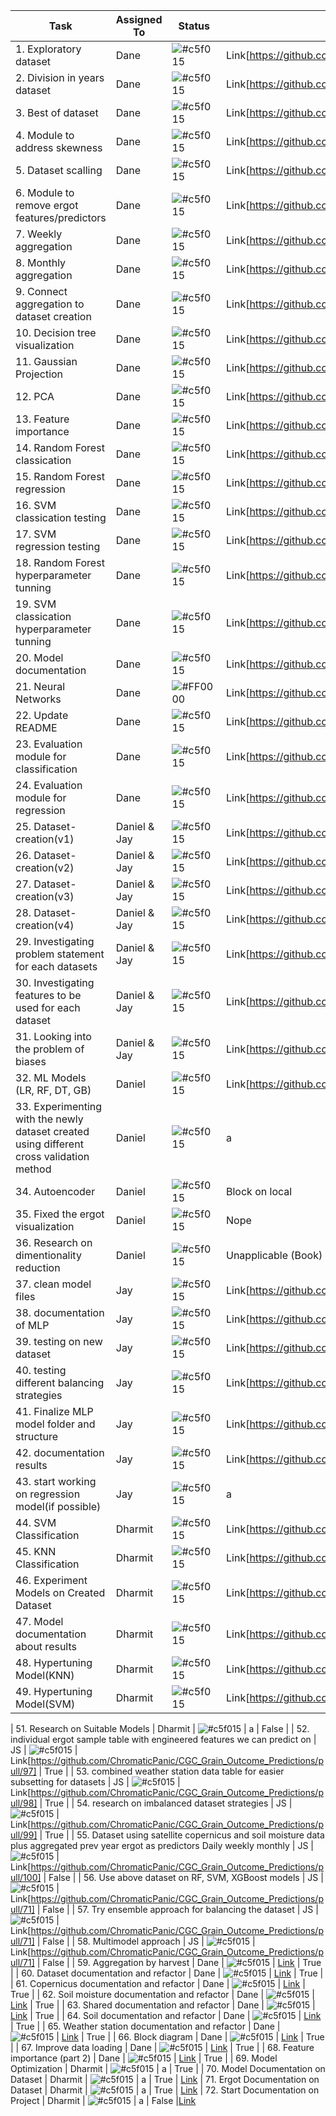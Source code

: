| Task | Assigned To | Status | Pull Request | Completed |
| -- | -- | -- | -- | -- |
| 1. Exploratory dataset | Dane | ![#c5f015](https://placehold.co/15x15/c5f015/c5f015.png) |Link[https://github.com/ChromaticPanic/CGC_Grain_Outcome_Predictions/pull/94] | True |
| 2. Division in years dataset | Dane | ![#c5f015](https://placehold.co/15x15/c5f015/c5f015.png) |Link[https://github.com/ChromaticPanic/CGC_Grain_Outcome_Predictions/pull/94] | True |
| 3. Best of dataset | Dane | ![#c5f015](https://placehold.co/15x15/c5f015/c5f015.png) |Link[https://github.com/ChromaticPanic/CGC_Grain_Outcome_Predictions/pull/94] | True |
| 4. Module to address skewness | Dane |![#c5f015](https://placehold.co/15x15/c5f015/c5f015.png) | Link[https://github.com/ChromaticPanic/CGC_Grain_Outcome_Predictions/pull/94] | True |
| 5. Dataset scalling | Dane | ![#c5f015](https://placehold.co/15x15/c5f015/c5f015.png) |Link[https://github.com/ChromaticPanic/CGC_Grain_Outcome_Predictions/pull/94] | True |
| 6. Module to remove ergot features/predictors | Dane |![#c5f015](https://placehold.co/15x15/c5f015/c5f015.png) | Link[https://github.com/ChromaticPanic/CGC_Grain_Outcome_Predictions/pull/94] | True |
| 7. Weekly aggregation | Dane | ![#c5f015](https://placehold.co/15x15/c5f015/c5f015.png) |Link[https://github.com/ChromaticPanic/CGC_Grain_Outcome_Predictions/pull/94] | True |
| 8. Monthly aggregation | Dane |![#c5f015](https://placehold.co/15x15/c5f015/c5f015.png) | Link[https://github.com/ChromaticPanic/CGC_Grain_Outcome_Predictions/pull/94] | True |
| 9. Connect aggregation to dataset creation | Dane |![#c5f015](https://placehold.co/15x15/c5f015/c5f015.png) | Link[https://github.com/ChromaticPanic/CGC_Grain_Outcome_Predictions/pull/94] | True |
| 10. Decision tree visualization | Dane | ![#c5f015](https://placehold.co/15x15/c5f015/c5f015.png) |Link[https://github.com/ChromaticPanic/CGC_Grain_Outcome_Predictions/pull/94] | True |
| 11. Gaussian Projection | Dane | ![#c5f015](https://placehold.co/15x15/c5f015/c5f015.png) |Link[https://github.com/ChromaticPanic/CGC_Grain_Outcome_Predictions/pull/94] | True |
| 12. PCA | Dane | ![#c5f015](https://placehold.co/15x15/c5f015/c5f015.png) |Link[https://github.com/ChromaticPanic/CGC_Grain_Outcome_Predictions/pull/94] | True |
| 13. Feature importance | Dane | ![#c5f015](https://placehold.co/15x15/c5f015/c5f015.png) |Link[https://github.com/ChromaticPanic/CGC_Grain_Outcome_Predictions/pull/94] | True |
| 14. Random Forest classication | Dane | ![#c5f015](https://placehold.co/15x15/c5f015/c5f015.png) |Link[https://github.com/ChromaticPanic/CGC_Grain_Outcome_Predictions/pull/94] | True |
| 15. Random Forest regression | Dane |![#c5f015](https://placehold.co/15x15/c5f015/c5f015.png) | Link[https://github.com/ChromaticPanic/CGC_Grain_Outcome_Predictions/pull/94] | True |
| 16. SVM classication testing | Dane |![#c5f015](https://placehold.co/15x15/c5f015/c5f015.png) | Link[https://github.com/ChromaticPanic/CGC_Grain_Outcome_Predictions/pull/94] | True |
| 17. SVM regression testing | Dane |![#c5f015](https://placehold.co/15x15/c5f015/c5f015.png) | Link[https://github.com/ChromaticPanic/CGC_Grain_Outcome_Predictions/pull/94] | True |
| 18. Random Forest hyperparameter tunning | Dane | ![#c5f015](https://placehold.co/15x15/c5f015/c5f015.png) |Link[https://github.com/ChromaticPanic/CGC_Grain_Outcome_Predictions/pull/94] | True |
| 19. SVM classication hyperparameter tunning | Dane | ![#c5f015](https://placehold.co/15x15/c5f015/c5f015.png) |Link[https://github.com/ChromaticPanic/CGC_Grain_Outcome_Predictions/pull/94] | True |
| 20. Model documentation | Dane | ![#c5f015](https://placehold.co/15x15/c5f015/c5f015.png) |Link[https://github.com/ChromaticPanic/CGC_Grain_Outcome_Predictions/pull/94] | True |
| 21. Neural Networks | Dane | ![#FF0000](https://placehold.co/15x15/ff0000/ff0000.png) | Link[https://github.com/ChromaticPanic/CGC_Grain_Outcome_Predictions/pull/94] | False |
| 22. Update README | Dane | ![#c5f015](https://placehold.co/15x15/c5f015/c5f015.png) | Link[https://github.com/ChromaticPanic/CGC_Grain_Outcome_Predictions/pull/94] | True |
| 23. Evaluation module for classification | Dane | ![#c5f015](https://placehold.co/15x15/c5f015/c5f015.png) | Link[https://github.com/ChromaticPanic/CGC_Grain_Outcome_Predictions/pull/94] | True |
| 24. Evaluation module for regression | Dane | ![#c5f015](https://placehold.co/15x15/c5f015/c5f015.png) | Link[https://github.com/ChromaticPanic/CGC_Grain_Outcome_Predictions/pull/94] | True |
| 25. Dataset-creation(v1) | Daniel & Jay | ![#c5f015](https://placehold.co/15x15/c5f015/c5f015.png) | Link[https://github.com/ChromaticPanic/CGC_Grain_Outcome_Predictions/pull/90] | True |
| 26. Dataset-creation(v2) | Daniel & Jay | ![#c5f015](https://placehold.co/15x15/c5f015/c5f015.png) | Link[https://github.com/ChromaticPanic/CGC_Grain_Outcome_Predictions/pull/90] | True |
| 27. Dataset-creation(v3) | Daniel & Jay | ![#c5f015](https://placehold.co/15x15/c5f015/c5f015.png) | Link[https://github.com/ChromaticPanic/CGC_Grain_Outcome_Predictions/pull/79] | True |
| 28. Dataset-creation(v4) | Daniel & Jay | ![#c5f015](https://placehold.co/15x15/c5f015/c5f015.png) | Link[https://github.com/ChromaticPanic/CGC_Grain_Outcome_Predictions/pull/96] | True |
| 29. Investigating problem statement for each datasets | Daniel & Jay | ![#c5f015](https://placehold.co/15x15/c5f015/c5f015.png) | Link[https://github.com/ChromaticPanic/CGC_Grain_Outcome_Predictions/pull/90] | True |
| 30. Investigating features to be used for each dataset | Daniel & Jay | ![#c5f015](https://placehold.co/15x15/c5f015/c5f015.png) | Link[https://github.com/ChromaticPanic/CGC_Grain_Outcome_Predictions/pull/90] | True |
| 31. Looking into the problem of biases | Daniel & Jay | ![#c5f015](https://placehold.co/15x15/c5f015/c5f015.png) | Link[https://github.com/ChromaticPanic/CGC_Grain_Outcome_Predictions/pull/90] | True |
| 32. ML Models (LR, RF, DT, GB) | Daniel | ![#c5f015](https://placehold.co/15x15/c5f015/c5f015.png) | Link[https://github.com/ChromaticPanic/CGC_Grain_Outcome_Predictions/pull/79] | True |
| 33. Experimenting with the newly dataset created using different cross validation method | Daniel | ![#c5f015](https://placehold.co/15x15/c5f015/c5f015.png) | a | True |
| 34. Autoencoder | Daniel | ![#c5f015](https://placehold.co/15x15/c5f015/c5f015.png) | Block on local | False
| 35. Fixed the ergot visualization | Daniel | ![#c5f015](https://placehold.co/15x15/c5f015/c5f015.png) | Nope | False
| 36. Research on dimentionality reduction | Daniel | ![#c5f015](https://placehold.co/15x15/c5f015/c5f015.png) | Unapplicable (Book) | True
| 37. clean model files | Jay | ![#c5f015](https://placehold.co/15x15/c5f015/c5f015.png) | Link[https://github.com/ChromaticPanic/CGC_Grain_Outcome_Predictions/pull/96] | True| 
| 38. documentation of MLP | Jay | ![#c5f015](https://placehold.co/15x15/c5f015/c5f015.png) | Link[https://github.com/ChromaticPanic/CGC_Grain_Outcome_Predictions/pull/91] | False| 
| 39. testing on new dataset | Jay | ![#c5f015](https://placehold.co/15x15/c5f015/c5f015.png) |Link[https://github.com/ChromaticPanic/CGC_Grain_Outcome_Predictions/pull/91] | False| 
| 40. testing different balancing strategies | Jay | ![#c5f015](https://placehold.co/15x15/c5f015/c5f015.png) |Link[https://github.com/ChromaticPanic/CGC_Grain_Outcome_Predictions/pull/91] | True | 
| 41. Finalize MLP model folder and structure | Jay |![#c5f015](https://placehold.co/15x15/c5f015/c5f015.png) | Link[https://github.com/ChromaticPanic/CGC_Grain_Outcome_Predictions/pull/91] | True| 
| 42. documentation results | Jay | ![#c5f015](https://placehold.co/15x15/c5f015/c5f015.png) |Link[https://github.com/ChromaticPanic/CGC_Grain_Outcome_Predictions/pull/91] | False| 
| 43. start working on regression model(if possible) | Jay | ![#c5f015](https://placehold.co/15x15/c5f015/c5f015.png) | a | False|
| 44. SVM Classification | Dharmit | ![#c5f015](https://placehold.co/15x15/c5f015/c5f015.png) |Link[https://github.com/ChromaticPanic/CGC_Grain_Outcome_Predictions/pull/92] | True |
| 45. KNN Classification | Dharmit | ![#c5f015](https://placehold.co/15x15/c5f015/c5f015.png) |Link[https://github.com/ChromaticPanic/CGC_Grain_Outcome_Predictions/pull/92] | True |
| 46. Experiment Models on Created Dataset | Dharmit | ![#c5f015](https://placehold.co/15x15/c5f015/c5f015.png) | Link[https://github.com/ChromaticPanic/CGC_Grain_Outcome_Predictions/pull/92] | True |
| 47. Model documentation about results| Dharmit | ![#c5f015](https://placehold.co/15x15/c5f015/c5f015.png) | Link[https://github.com/ChromaticPanic/CGC_Grain_Outcome_Predictions/pull/92] | False |
| 48. Hypertuning Model(KNN) | Dharmit | ![#c5f015](https://placehold.co/15x15/c5f015/c5f015.png) | Link[https://github.com/ChromaticPanic/CGC_Grain_Outcome_Predictions/pull/92] | False |
| 49. Hypertuning Model(SVM) | Dharmit | ![#c5f015](https://placehold.co/15x15/c5f015/c5f015.png) | Link[https://github.com/ChromaticPanic/CGC_Grain_Outcome_Predictions/pull/92] | True |

| 51. Research on Suitable Models | Dharmit | ![#c5f015](https://placehold.co/15x15/c5f015/c5f015.png) | a | False |
| 52. individual ergot sample table with engineered features we can predict on | JS | ![#c5f015](https://placehold.co/15x15/c5f015/c5f015.png) | Link[https://github.com/ChromaticPanic/CGC_Grain_Outcome_Predictions/pull/97] | True |
| 53. combined weather station data table for easier subsetting for datasets | JS | ![#c5f015](https://placehold.co/15x15/c5f015/c5f015.png) | Link[https://github.com/ChromaticPanic/CGC_Grain_Outcome_Predictions/pull/98] | True |
| 54. research on imbalanced dataset strategies | JS | ![#c5f015](https://placehold.co/15x15/c5f015/c5f015.png) | Link[https://github.com/ChromaticPanic/CGC_Grain_Outcome_Predictions/pull/99] | True |
| 55. Dataset using satellite copernicus and soil moisture data plus aggregated prev year ergot as predictors Daily weekly monthly | JS | ![#c5f015](https://placehold.co/15x15/c5f015/c5f015.png) | Link[https://github.com/ChromaticPanic/CGC_Grain_Outcome_Predictions/pull/100] | False |
| 56. Use above dataset on RF, SVM, XGBoost models | JS | ![#c5f015](https://placehold.co/15x15/c5f015/c5f015.png) | Link[https://github.com/ChromaticPanic/CGC_Grain_Outcome_Predictions/pull/71] | False |
| 57. Try ensemble approach for balancing the dataset | JS | ![#c5f015](https://placehold.co/15x15/c5f015/c5f015.png) | Link[https://github.com/ChromaticPanic/CGC_Grain_Outcome_Predictions/pull/71] | False |
| 58. Multimodel approach | JS | ![#c5f015](https://placehold.co/15x15/c5f015/c5f015.png) | Link[https://github.com/ChromaticPanic/CGC_Grain_Outcome_Predictions/pull/71] | False |
| 59. Aggregation by harvest | Dane | ![#c5f015](https://placehold.co/15x15/c5f015/c5f015.png) | [Link](https://github.com/ChromaticPanic/CGC_Grain_Outcome_Predictions/pull/122) | True |
| 60. Dataset documentation and refactor | Dane | ![#c5f015](https://placehold.co/15x15/c5f015/c5f015.png) | [Link](https://github.com/ChromaticPanic/CGC_Grain_Outcome_Predictions/pull/119) | True |
| 61. Copernicus documentation and refactor | Dane | ![#c5f015](https://placehold.co/15x15/c5f015/c5f015.png) | [Link](https://github.com/ChromaticPanic/CGC_Grain_Outcome_Predictions/pull/111) | True |
| 62. Soil moisture documentation and refactor | Dane | ![#c5f015](https://placehold.co/15x15/c5f015/c5f015.png) | [Link](https://github.com/ChromaticPanic/CGC_Grain_Outcome_Predictions/pull/114) | True |
| 63. Shared documentation and refactor | Dane | ![#c5f015](https://placehold.co/15x15/c5f015/c5f015.png) | [Link](https://github.com/ChromaticPanic/CGC_Grain_Outcome_Predictions/pull/115) | True |
| 64. Soil documentation and refactor | Dane | ![#c5f015](https://placehold.co/15x15/c5f015/c5f015.png) | [Link](https://github.com/ChromaticPanic/CGC_Grain_Outcome_Predictions/pull/109) | True |
| 65. Weather station documentation and refactor | Dane | ![#c5f015](https://placehold.co/15x15/c5f015/c5f015.png) | [Link](https://github.com/ChromaticPanic/CGC_Grain_Outcome_Predictions/pull/110) | True |
| 66. Block diagram | Dane | ![#c5f015](https://placehold.co/15x15/c5f015/c5f015.png) | [Link](https://github.com/ChromaticPanic/CGC_Grain_Outcome_Predictions/pull/121) | True |
| 67. Improve data loading | Dane | ![#c5f015](https://placehold.co/15x15/c5f015/c5f015.png) | [Link](https://github.com/ChromaticPanic/CGC_Grain_Outcome_Predictions/pull/121) | True |
| 68. Feature importance (part 2) | Dane | ![#c5f015](https://placehold.co/15x15/c5f015/c5f015.png) | [Link](https://github.com/ChromaticPanic/CGC_Grain_Outcome_Predictions/pull/122) | True |
| 69. Model Optimization  | Dharmit | ![#c5f015](https://placehold.co/15x15/c5f015/c5f015.png) | a  | True | 
| 70. Model Documentation on Dataset  | Dharmit | ![#c5f015](https://placehold.co/15x15/c5f015/c5f015.png) | a  | True | [Link](https://github.com/ChromaticPanic/CGC_Grain_Outcome_Predictions/pull/120)
| 71. Ergot Documentation on Dataset  | Dharmit | ![#c5f015](https://placehold.co/15x15/c5f015/c5f015.png) | a  | True | [Link](https://github.com/ChromaticPanic/CGC_Grain_Outcome_Predictions/pull/120)
| 72. Start Documentation on Project  | Dharmit | ![#c5f015](https://placehold.co/15x15/c5f015/c5f015.png) | a  | False |[Link](https://github.com/ChromaticPanic/CGC_Grain_Outcome_Predictions/pull/113)
